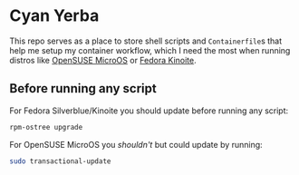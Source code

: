 # Cyan Yerba

This repo serves as a place to store shell scripts and `Containerfile`s that
help me setup my container workflow, which I need the most when running distros
like [OpenSUSE MicroOS](https://microos.opensuse.org/) or [Fedora Kinoite](https://kinoite.fedoraproject.org/download/).

## Before running any script

For Fedora Silverblue/Kinoite you should update before running any script:

```bash
rpm-ostree upgrade
```

For OpenSUSE MicroOS you _shouldn't_ but could update by running:

```bash
sudo transactional-update
```

